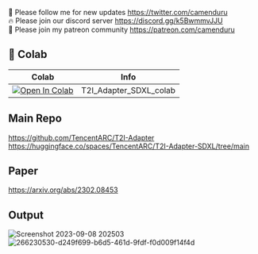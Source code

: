 🐣 Please follow me for new updates https://twitter.com/camenduru <br />
🔥 Please join our discord server https://discord.gg/k5BwmmvJJU <br />
🥳 Please join my patreon community https://patreon.com/camenduru <br />

## 🦒 Colab

| Colab | Info
| --- | --- |
[![Open In Colab](https://colab.research.google.com/assets/colab-badge.svg)](https://colab.research.google.com/github/camenduru/T2I-Adapter-SDXL-colab/blob/main/T2I_Adapter_SDXL_colab.ipynb) | T2I_Adapter_SDXL_colab

## Main Repo
https://github.com/TencentARC/T2I-Adapter <br />
https://huggingface.co/spaces/TencentARC/T2I-Adapter-SDXL/tree/main <br />

## Paper
https://arxiv.org/abs/2302.08453

## Output
![Screenshot 2023-09-08 202503](https://github.com/camenduru/T2I-Adapter-SDXL-colab/assets/54370274/74229972-f1bf-46c7-9c2f-bc633daeaedd)
![266230530-d249f699-b6d5-461d-9fdf-f0d009f14f4d](https://github.com/camenduru/T2I-Adapter-SDXL-colab/assets/54370274/1a7a1684-21a0-44aa-8055-cdb92acdc1cd)
